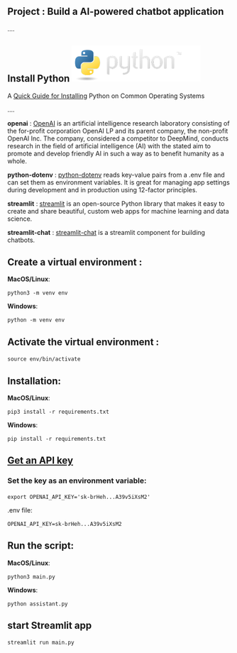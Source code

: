 ## Project : Build a AI-powered chatbot application

....

## **Install Python** ![Python](img/python_65.png)

A [Quick Guide for Installing](https://github.com/PackeTsar/Install-Python/blob/master/README.md#install-python-) Python on Common Operating Systems

....

**openai** : [OpenAI](https://openai.com/) is an artificial intelligence research laboratory consisting of the for-profit corporation OpenAI LP and its parent company, the non-profit OpenAI Inc. The company, considered a competitor to DeepMind, conducts research in the field of artificial intelligence (AI) with the stated aim to promote and develop friendly AI in such a way as to benefit humanity as a whole.

**python-dotenv** : [python-dotenv](https://pypi.org/project/python-dotenv/) reads key-value pairs from a .env file and can set them as environment variables. It is great for managing app settings during development and in production using 12-factor principles.

**streamlit** : [streamlit](https://pypi.org/project/streamlit/) is an open-source Python library that makes it easy to create and share beautiful, custom web apps for machine learning and data science.

**streamlit-chat** : [streamlit-chat](https://pypi.org/project/streamlit-chat/) is a streamlit component for building chatbots.

## Create a virtual environment :

**MacOS/Linux**:

```
python3 -m venv env
```

**Windows**:

```
python -m venv env
```

## Activate the virtual environment :

```
source env/bin/activate
```

## Installation:

**MacOS/Linux**:

```
pip3 install -r requirements.txt
```

**Windows**:

```
pip install -r requirements.txt
```

## [Get an API key](https://platform.openai.com/account/api-keys)

### Set the key as an environment variable:

`export OPENAI_API_KEY='sk-brHeh...A39v5iXsM2'`

.env file:

```
OPENAI_API_KEY=sk-brHeh...A39v5iXsM2
```

## Run the script:

**MacOS/Linux**:

```
python3 main.py
```

**Windows**:

```
python assistant.py
```

## start Streamlit app

```
streamlit run main.py
```
